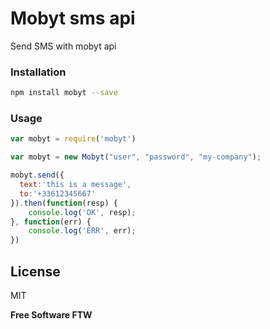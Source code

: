 # Mobyt sms api
Send SMS with mobyt api
### Installation

```sh
npm install mobyt --save
```

### Usage

```js
var mobyt = require('mobyt')

var mobyt = new Mobyt("user", "password", "my-company");

mobyt.send({
  text:'this is a message',
  to:'+33612345667'
}).then(function(resp) {
    console.log('OK', resp);
}, function(err) {
    console.log('ERR', err);
})

```


License
----

MIT


**Free Software FTW**
